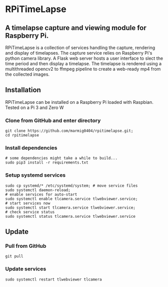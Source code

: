 # RPiTimeLapse

## A timelapse capture and viewing module for Raspberry Pi.

RPiTimeLapse is a collection of services handling the capture, rendering and display of timelapses. The capture service relies on Raspberry Pi's python camera library. A Flask web server hosts a user interface to slect the time period and then display a timelapse. The timelapse is rendered using a multithreaded opencv2 to ffmpeg pipeline to create a web-ready mp4 from the collected images. 

## Installation

RPiTimeLapse can be installed on a Raspberry Pi loaded with Raspbian.
Tested on a Pi 3 and Zero W

### Clone from GitHub and enter directory

    git clone https://github.com/marmig0404/rpitimelapse.git;
    cd rpitimelapse

### Install dependencies

    # some dependencies might take a while to build...
    sudo pip3 install -r requirements.txt

### Setup systemd services

    sudo cp systemd/* /etc/systemd/system; # move service files
    sudo systemctl daemon-reload;
    # enable services for auto-start
    sudo systemctl enable tlcamera.service tlwebviewer.service;
    # start services now
    sudo systemctl start tlcamera.service tlwebviewer.service;
    # check service status
    sudo systemctl status tlcamera.service tlwebviewer.service

## Update

### Pull from GitHub

    git pull
  
### Update services

    sudo systemctl restart tlwebviewer tlcamera